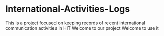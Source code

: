 # International-Activities-Logs
This is a project focused on keeping records of recent international communication activities in HIT
Welcome to our project
Welcome to use it
